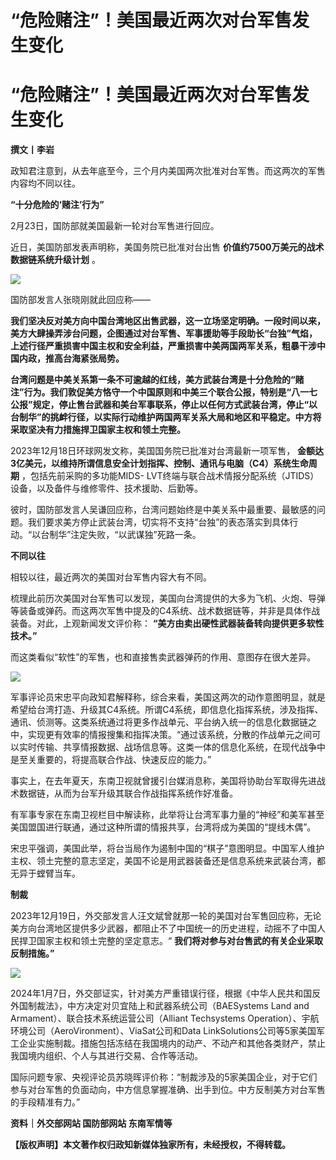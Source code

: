 # “危险赌注”！美国最近两次对台军售发生变化

# “危险赌注”！美国最近两次对台军售发生变化

**撰文丨李岩**

政知君注意到，从去年底至今，三个月内美国两次批准对台军售。而这两次的军售内容均不同以往。

**“十分危险的‘赌注’行为”**

2月23日，国防部就美国最新一轮对台军售进行回应。

近日，美国防部发表声明称，美国务院已批准对台出售 **价值约7500万美元的战术数据链系统升级计划** 。

![](https://inews.gtimg.com/news_bt/OKVp_KGkAmHzzYRahJvB7GuQGCBzJ8rDNo6H53TWugmU8AA/1000)

国防部发言人张晓刚就此回应称——

**我们坚决反对美方向中国台湾地区出售武器，这一立场坚定明确。一段时间以来，美方大肆操弄涉台问题，企图通过对台军售、军事援助等手段助长“台独”气焰，上述行径严重损害中国主权和安全利益，严重损害中美两国两军关系，粗暴干涉中国内政，推高台海紧张局势。**

**台湾问题是中美关系第一条不可逾越的红线，美方武装台湾是十分危险的“赌注”行为。我们敦促美方恪守一个中国原则和中美三个联合公报，特别是“八一七公报”规定，停止售台武器和美台军事联系，停止以任何方式武装台湾，停止“以台制华”的挑衅行径，以实际行动维护两国两军关系大局和地区和平稳定。中方将采取坚决有力措施捍卫国家主权和领土完整。**

2023年12月18日环球网发文称，美国国务院已批准对台湾最新一项军售，
**金额达3亿美元，以维持所谓信息安全计划指挥、控制、通讯与电脑（C4）系统生命周期** ，包括先前采购的多功能MIDS-
LVT终端与联合战术情报分配系统（JTIDS）设备，以及备件与维修零件、技术援助、后勤等。

彼时，国防部发言人吴谦回应称，台湾问题始终是中美关系中最重要、最敏感的问题。我们要求美方停止武装台湾，切实将不支持“台独”的表态落实到具体行动。“以台制华”注定失败，“以武谋独”死路一条。

**不同以往**

相较以往，最近两次的美国对台军售内容大有不同。

梳理此前历次美国对台军售可以发现，美国向台湾提供的大多为飞机、火炮、导弹等装备或弹药。而这两次军售中提及的C4系统、战术数据链等，并非是具体作战装备。对此，上观新闻发文评价称：
**“美方由卖出硬性武器装备转向提供更多软性技术。”**

而这类看似“软性”的军售，也和直接售卖武器弹药的作用、意图存在很大差异。

![](https://inews.gtimg.com/news_bt/OGbA56mvk6xPuUzi5Weti56LA_FaC267xtOmYFKpARDZcAA/1000)

军事评论员宋忠平向政知君解释称，综合来看，美国这两次的动作意图明显，就是希望给台湾打造、升级其C4系统。所谓C4系统，即信息化指挥系统，涉及指挥、通讯、侦测等。这类系统通过将更多作战单元、平台纳入统一的信息化数据链之中，实现更有效率的情报搜集和指挥决策。“通过该系统，分散的作战单元之间可以实时传输、共享情报数据、战场信息等。这类一体的信息化系统，在现代战争中是至关重要的，将提高联合作战、快速反应的能力。”

事实上，在去年夏天，东南卫视就曾援引台媒消息称，美国将协助台军取得先进战术数据链，从而为台军升级其联合作战指挥系统作好准备。

有军事专家在东南卫视栏目中解读称，此举将让台湾军事力量的“神经”和美军甚至美国盟国进行联通，通过这种所谓的情报共享，台湾将成为美国的“提线木偶”。

宋忠平强调，美国此举，将台当局作为遏制中国的“棋子”意图明显。中国军人维护主权、领土完整的意志坚定，美国不论是用武器装备还是信息系统来武装台湾，都无异于螳臂当车。

**制裁**

2023年12月19日，外交部发言人汪文斌曾就那一轮的美国对台军售回应称，无论美方向台湾地区提供多少武器，都阻止不了中国统一的历史进程，动摇不了中国人民捍卫国家主权和领土完整的坚定意志。“
**我们将对参与对台售武的有关企业采取反制措施。”**

![](https://inews.gtimg.com/news_bt/OYBYe0zw3D_tQFnekvY3jVaE0t0xlRymQo_7RNIxYbWtcAA/1000)

2024年1月7日，外交部证实，针对美方严重错误行径，根据《中华人民共和国反外国制裁法》，中方决定对贝宜陆上和武器系统公司（BAESystems Land
and Armament）、联合技术系统运营公司（Alliant Techsystems
Operation）、宇航环境公司（AeroVironment）、ViaSat公司和Data
LinkSolutions公司等5家美国军工企业实施制裁。措施包括冻结在我国境内的动产、不动产和其他各类财产，禁止我国境内组织、个人与其进行交易、合作等活动。

国际问题专家、央视评论员苏晓晖评价称：“制裁涉及的5家美国企业，对于它们参与对台军售的负面动向，中方信息掌握准确、出手到位。中方反制美方对台军售的手段精准有力。”

**资料｜外交部网站 国防部网站 东南军情等**

**【版权声明】本文著作权归政知新媒体独家所有，未经授权，不得转载。**

